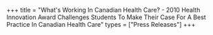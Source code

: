 +++
title = "What's Working In Canadian Health Care? - 2010 Health Innovation Award Challenges Students To Make Their Case For A Best Practice In Canadian Health Care"
types = ["Press Releases"]
+++
